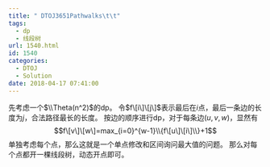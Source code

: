 ```yaml
---
title: " DTOJ3651Pathwalks\t\t"
tags:
  - dp
  - 线段树
url: 1540.html
id: 1540
categories:
  - DTOJ
  - Solution
date: 2018-04-17 07:41:00
---
```


先考虑一个$\\Theta(n^2)$的dp。 令$f\[i\]\[j\]$表示最后在$i$点，最后一条边的长度为$j$，合法路径最长的长度。 按边的顺序进行dp，对于每条边$(u,v,w)$，显然有 $$f\[v\]\[w\]=max_{i=0}^{w-1}\\{f\[u\]\[i\]\\}+1$$ 单独考虑每个点，那么这就是一个单点修改和区间询问最大值的问题。 那么对每个点都开一棵线段树，动态开点即可。